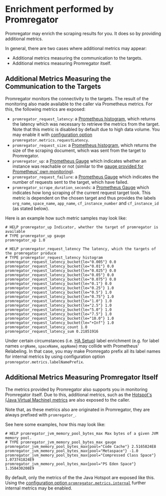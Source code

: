 # Enrichment performed by Promregator

Promregator may enrich the scraping results for you. It does so by providing additional metrics.

In general, there are two cases where additional metrics may appear:

* Additional metrics measuring the communication to the targets.
* Additional metrics measuring Promregator itself.



## Additional Metrics Measuring the Communication to the Targets

Promregator monitors the connectivity to the targets. The result of the monitoring also made available to
the caller via Prometheus metrics. For this, the following metrics are exposed:

* `promregator_request_latency`: a [Prometheus histogram](https://prometheus.io/docs/practices/histograms/), 
  which returns the latency which was necessary to retrieve the metrics from the target.
  Note that this metric is disabled by default due to high data volume. You may enable it with [configuration option](./config.md) `promregator.metrics.requestLatency`.
* `promregator_request_size`: a [Prometheus histogram](https://prometheus.io/docs/practices/histograms/), which returns the size of the scraping document, which was sent from the target to Promregator.
* `promregator_up`: a [Prometheus Gauge](https://prometheus.io/docs/concepts/metric_types/) which indicates whether an instance was reachable or not (similar to the [gauge provided for Prometheus' own monitoring](https://prometheus.io/docs/concepts/jobs_instances/)).
* `promregator_request_failure`: a [Prometheus Gauge](https://prometheus.io/docs/concepts/metric_types/) which indicates the number of requests sent to the target, which have failed.
* `promregator_scrape_duration_seconds`: a [Prometheus Gauge](https://prometheus.io/docs/concepts/metric_types/) which indicates how long scraping of the current request target took. This metric is dependent on the chosen target and thus provides the labels `org_name`, `space_name`, `app_name`, `cf_instance_number` and `cf_instance_id` (as stated below).


Here is an example how such metric samples may look like:
```
# HELP promregator_up Indicator, whether the target of promregator is available
# TYPE promregator_up gauge
promregator_up 1.0

# HELP promregator_request_latency The latency, which the targets of the promregator produce
# TYPE promregator_request_latency histogram
promregator_request_latency_bucket{le="0.005"} 0.0
promregator_request_latency_bucket{le="0.01"} 0.0
promregator_request_latency_bucket{le="0.025"} 0.0
promregator_request_latency_bucket{le="0.05"} 0.0
promregator_request_latency_bucket{le="0.075"} 0.0
promregator_request_latency_bucket{le="0.1"} 0.0
promregator_request_latency_bucket{le="0.25"} 1.0
promregator_request_latency_bucket{le="0.5"} 1.0
promregator_request_latency_bucket{le="0.75"} 1.0
promregator_request_latency_bucket{le="1.0"} 1.0
promregator_request_latency_bucket{le="2.5"} 1.0
promregator_request_latency_bucket{le="5.0"} 1.0
promregator_request_latency_bucket{le="7.5"} 1.0
promregator_request_latency_bucket{le="10.0"} 1.0
promregator_request_latency_bucket{le="+Inf"} 1.0
promregator_request_latency_count 1.0
promregator_request_latency_sum 0.21851916
```

Under certain circumstances (i.e. [HA Setup](./ha-setup.md)) label enrichment (e.g. for label names `orgName`, `spaceName`, `appName`) may collide with Prometheus' Relabeling. In that case, you may make Promregato prefix all its label names for internal metrics by using configuration option `promregator.metrics.labelNamePrefix`.


## Additional Metrics Measuring Promregator Itself

The metrics provided by Promregator also supports you in monitoring Promregator itself. 
Due to this, additional metrics, such as the [Hotspot's (Java Virtual Machine) metrics](https://github.com/prometheus/client_java) are also exposed to the caller.

Note that, as these metrics also are originated in Promregator, they are always prefixed with `promregator_`. 

See here some examples, how this may look like:
```
# HELP promregator_jvm_memory_pool_bytes_max Max bytes of a given JVM memory pool.
# TYPE promregator_jvm_memory_pool_bytes_max gauge
promregator_jvm_memory_pool_bytes_max{pool="Code Cache"} 2.5165824E8
promregator_jvm_memory_pool_bytes_max{pool="Metaspace"} -1.0
promregator_jvm_memory_pool_bytes_max{pool="Compressed Class Space"} 1.073741824E9
promregator_jvm_memory_pool_bytes_max{pool="PS Eden Space"} 1.358430208E9
```

By default, only the metrics of the the Java Hotspot are exposed like this. Using the [configuration option `promregator.metrics.internal`](./config.md) further internal metrics may be enabled.

